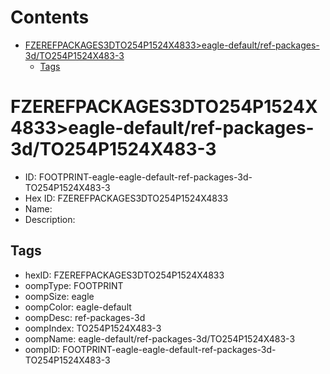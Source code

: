 



Contents
========

* [FZEREFPACKAGES3DTO254P1524X4833>eagle-default/ref-packages-3d/TO254P1524X483-3](#fzerefpackages3dto254p1524x4833eagle-defaultref-packages-3dto254p1524x483-3)
	* [Tags](#tags)

# FZEREFPACKAGES3DTO254P1524X4833>eagle-default/ref-packages-3d/TO254P1524X483-3

- ID: FOOTPRINT-eagle-eagle-default-ref-packages-3d-TO254P1524X483-3
- Hex ID: FZEREFPACKAGES3DTO254P1524X4833
- Name: 
- Description: 

## Tags

- hexID: FZEREFPACKAGES3DTO254P1524X4833
- oompType: FOOTPRINT
- oompSize: eagle
- oompColor: eagle-default
- oompDesc: ref-packages-3d
- oompIndex: TO254P1524X483-3
- oompName: eagle-default/ref-packages-3d/TO254P1524X483-3
- oompID: FOOTPRINT-eagle-eagle-default-ref-packages-3d-TO254P1524X483-3

